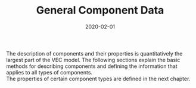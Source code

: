﻿---
title: General Component Data
toc: false
type: specs
layout:  package
date: "2020-02-01"
draft: false
specification: VEC
version: 1.2.0
documentType: "Recommendation"
elementType:  Package
menu:
  VEC-1.2.0:    
    identifier: general-component-data
    weight: 1004 

# Prev/next pager order (if `docs_section_pager` enabled in `params.toml`)
weight: 1004
---
The description of components and their properties is quantitatively the largest part of the VEC model. The following sections explain the basic methods for describing components and defining the information that applies to all types of components.     <br>The properties of certain component types are defined in the next chapter.